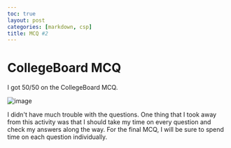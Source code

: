 ```yaml
---
toc: true
layout: post
categories: [markdown, csp]
title: MCQ #2
---
```


# CollegeBoard MCQ

I got 50/50 on the CollegeBoard MCQ.

![image](https://user-images.githubusercontent.com/42120904/215845443-46c70cc8-405f-404c-a295-c30188b1aa59.png)

I didn't have much trouble with the questions. One thing that I took away from this activity was that I should take my time on every question and check my answers along the way. For the final MCQ, I will be sure to spend time on each question individually.
